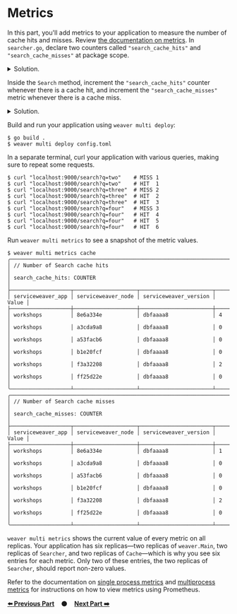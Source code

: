 # Metrics

In this part, you'll add metrics to your application to measure the number of
cache hits and misses. Review [the documentation on metrics][metrics]. In
`searcher.go`, declare two counters called `"search_cache_hits"` and
`"search_cache_misses"` at package scope.

<details>
<summary>Solution.</summary>

https://github.com/ServiceWeaver/workshops/blob/5b26ed2f334b061315b49320cf9ee04fc0e009e3/09/searcher.go#L27-L37
</details>

Inside the `Search` method, increment the `"search_cache_hits"` counter whenever
there is a cache hit, and increment the `"search_cache_misses"` metric whenever
there is a cache miss.

<details>
<summary>Solution.</summary>

https://github.com/ServiceWeaver/workshops/blob/5b26ed2f334b061315b49320cf9ee04fc0e009e3/09/searcher.go#L54-L63
</details>

Build and run your application using `weaver multi deploy`:

```
$ go build .
$ weaver multi deploy config.toml
```

In a separate terminal, curl your application with various queries, making sure
to repeat some requests.

```
$ curl "localhost:9000/search?q=two"    # MISS 1
$ curl "localhost:9000/search?q=two"    # HIT  1
$ curl "localhost:9000/search?q=three"  # MISS 2
$ curl "localhost:9000/search?q=three"  # HIT  2
$ curl "localhost:9000/search?q=three"  # HIT  3
$ curl "localhost:9000/search?q=four"   # MISS 3
$ curl "localhost:9000/search?q=four"   # HIT  4
$ curl "localhost:9000/search?q=four"   # HIT  5
$ curl "localhost:9000/search?q=four"   # HIT  6
```

Run `weaver multi metrics` to see a snapshot of the metric values.

```
$ weaver multi metrics cache
╭────────────────────────────────────────────────────────────────────────╮
│ // Number of Search cache hits                                         │
│ search_cache_hits: COUNTER                                             │
├───────────────────┬────────────────────┬───────────────────────┬───────┤
│ serviceweaver_app │ serviceweaver_node │ serviceweaver_version │ Value │
├───────────────────┼────────────────────┼───────────────────────┼───────┤
│ workshops         │ 8e6a334e           │ dbfaaaa8              │ 4     │
│ workshops         │ a3cda9a8           │ dbfaaaa8              │ 0     │
│ workshops         │ a53facb6           │ dbfaaaa8              │ 0     │
│ workshops         │ b1e20fcf           │ dbfaaaa8              │ 0     │
│ workshops         │ f3a32208           │ dbfaaaa8              │ 2     │
│ workshops         │ ff25d22e           │ dbfaaaa8              │ 0     │
╰───────────────────┴────────────────────┴───────────────────────┴───────╯
╭────────────────────────────────────────────────────────────────────────╮
│ // Number of Search cache misses                                       │
│ search_cache_misses: COUNTER                                           │
├───────────────────┬────────────────────┬───────────────────────┬───────┤
│ serviceweaver_app │ serviceweaver_node │ serviceweaver_version │ Value │
├───────────────────┼────────────────────┼───────────────────────┼───────┤
│ workshops         │ 8e6a334e           │ dbfaaaa8              │ 1     │
│ workshops         │ a3cda9a8           │ dbfaaaa8              │ 0     │
│ workshops         │ a53facb6           │ dbfaaaa8              │ 0     │
│ workshops         │ b1e20fcf           │ dbfaaaa8              │ 0     │
│ workshops         │ f3a32208           │ dbfaaaa8              │ 2     │
│ workshops         │ ff25d22e           │ dbfaaaa8              │ 0     │
╰───────────────────┴────────────────────┴───────────────────────┴───────╯
```

`weaver multi metrics` shows the current value of every metric on all replicas.
Your application has six replicas&mdash;two replicas of `weaver.Main`, two
replicas of `Searcher`, and two replicas of `Cache`&mdash;which is why you see
six entries for each metric. Only two of these entries, the two replicas of
`Searcher`, should report non-zero values.

Refer to the documentation on [single process metrics][single_process_metrics]
and [multiprocess metrics][multiprocess_metrics] for instructions on how to view
metrics using Prometheus.

[**:arrow_left: Previous Part**](../08)
&nbsp;&nbsp;&nbsp;:black_circle:&nbsp;&nbsp;&nbsp;
[**Next Part :arrow_right:**](../10)

[metrics]: https://serviceweaver.dev/docs.html#metrics
[single_process_metrics]: https://serviceweaver.dev/docs.html#single-process-metrics
[multiprocess_metrics]: https://serviceweaver.dev/docs.html#multiprocess-metrics
